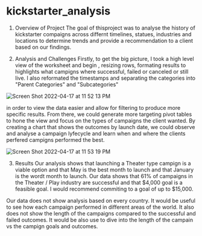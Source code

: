 # kickstarter_analysis
1. Overview of Project
The goal of thisproject was to analyse the history of kickstarter compaigns across differnt timelines, statues, industries and locations to determine trends and provide a recommendation to a client based on our findings. 

2. Analysis and Challenges
Firstly, to get the big picture, I took a high level view of the worksheet and begin , resizing rows, formating  results to highlights what campigns where successful, failed or canceled or still live. I also reformated the timestamps and separating the categories into "Parent Categories" and "Subcategories" 

![Screen Shot 2022-04-17 at 11 52 13 PM](https://user-images.githubusercontent.com/96351971/163768095-3d018303-81e2-4c75-a5ba-bae176c811b8.png)

in order to view the data easier and allow for filtering to produce more specific results. From there, we could generate more targeting pivot tables to hone the view and focus on the types of campaigns the client wanted. By creating a chart that shows the outcomes by launch date, we could observe and analyse a campaign lyfecycle and learn when and where the clients perfered campigns performed the best.

![Screen Shot 2022-04-17 at 11 53 19 PM](https://user-images.githubusercontent.com/96351971/163768226-a8b51b80-cc5a-4542-8ed3-d70d1d333746.png)

3. Results
Our analysis shows that launching a Theater type campign is a viable option and that May is the best month to launch and that January is the wordt month to launch. Our data shows that 61% of campaigns in the Theater / Play industry are successful and that $4,000 goal is a feasible goal.  I would recommend commiting to a goal of up to $15,000. 

Our data does not show analysis based on every country. It would be useful to see how each campaign performed in different areas of the world. It also does not show the length of the campaigns compared to the successful and failed outcomes. It would be also use to dive into the length of the campain vs  the campign goals and outcomes. 


